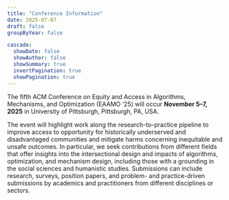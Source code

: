 ```yaml
---
title: "Conference Information"
date: 2025-07-07
draft: false
groupByYear: false

cascade:
  showDate: false
  showAuthor: false
  showSummary: true
  invertPagination: true
  showPagination: true
---
```

The fifth ACM Conference on Equity and Access in Algorithms, Mechanisms, and Optimization (EAAMO ‘25) will occur **November 5–7, 2025** in University of Pittsburgh, Pittsburgh, PA, USA.

The event will highlight work along the research-to-practice pipeline to improve access to opportunity for historically underserved and disadvantaged communities and mitigate harms concerning inequitable and unsafe outcomes. In particular, we seek contributions from different fields that offer insights into the intersectional design and impacts of algorithms, optimization, and mechanism design, including those with a grounding in the social sciences and humanistic studies. Submissions can include research, surveys, position papers, and problem- and practice-driven submissions by academics and practitioners from different disciplines or sectors.